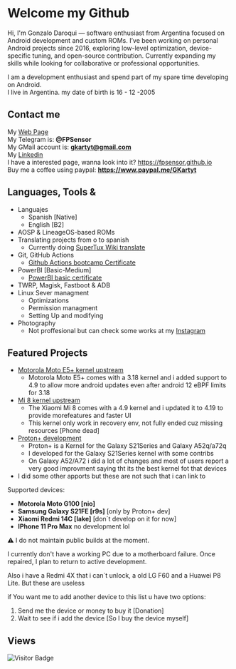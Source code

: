 # Welcome my Github

Hi, I'm Gonzalo Daroqui — software enthusiast from Argentina focused on Android development and custom ROMs. I’ve been working on personal Android projects since 2016, exploring low-level optimization, device-specific tuning, and open-source contribution. Currently expanding my skills while looking for collaborative or professional opportunities.    

I am a development enthusiast and spend part of my spare time developing on Android.    
I live in Argentina. my date of birth is 16 - 12 -2005    

## Contact me

My [Web Page](https://fpsensor.github.io)     
My Telegram is: **@FPSensor**  
My GMail account is: **gkartyt@gmail.com**  
My [Linkedin](https://www.linkedin.com/in/gonzalo-ignacio-daroqui-rodriguez-188217331?utm_source=share&utm_campaign=share_via&utm_content=profile&utm_medium=android_app)    
I have a interested page, wanna look into it? https://fpsensor.github.io    
Buy me a coffee using paypal: **https://www.paypal.me/GKartyt**

## Languages, Tools & 

- Languajes    
   - Spanish [Native]    
   - English [B2]       
 - AOSP & LineageOS-based ROMs   
 - Translating projects from o to spanish    
    - Currently doing [SuperTux Wiki translate](https://github.com/FPSensor/wiki)    
 - Git, GitHub Actions    
    - [Github Actions bootcamp Certificate](https://fpsensor.github.io/certificates)    
 - PowerBI [Basic-Medium]    
    - [PowerBI basic certificate](https://fpsensor.github.io/certificates)    
 - TWRP, Magisk, Fastboot & ADB      
 - Linux Sever managment    
    - Optimizations     
    - Permission managment    
    - Setting Up and modifying   
 - Photography     
    - Not proffesional but can check some works at my [Instagram](https://instagram.com/gonzalo.drodriguez)    

## Featured Projects

 - [Motorola Moto E5+ kernel upstream](https://github.com/E5Series)    
    - Motorola Moto E5+ comes with a 3.18 kernel and i added support to 4.9 to allow more android updates even after android 12 eBPF limits for 3.18    
 - [Mi 8 kernel upstream](https://github.com/dipper-419)    
    - The Xiaomi Mi 8 comes with a 4.9 kernel and i updated it to 4.19 to provide morefeatures and faster UI    
    - This kernel only work in recovery env, not fully ended cuz missing resources [Phone dead]    
 - [Proton+ development](https://github.com/ProtonKernel)    
    - Proton+ is a Kernel for the Galaxy S21Series and Galaxy A52q/a72q    
    - I developed for the Galaxy S21Series kernel with some contribs    
    - On Galaxy A52/A72 i did a lot of changes and most of users report a very good improvment saying tht its the best kernel fot that devices    
 - I did some other apports but these are not such that i can link to       

Supported devices:

 - **Motorola Moto G100 [nio]**
 - **Samsung Galaxy S21FE [r9s]** [only by Proton+ dev]     
 - **Xiaomi Redmi 14C [lake]** [don´t develop on it for now]    
 - **IPhone 11 Pro Max** no development lol    

⚠️ I do not maintain public builds at the moment.  

I currently don't have a working PC due to a motherboard failure. Once repaired, I plan to return to active development.

Also i have a Redmi 4X that i can`t unlock, a old LG F60 and a Huawei P8 Lite.
But these are useless

if You want me to add another device to this list u have two options:
1. Send me the device or money to buy it [Donation]
2. Wait to see if i add the device [So I buy the device myself]

## Views
![Visitor Badge](https://visitor-badge.laobi.icu/badge?page_id=FPSensor.FPSensor)
